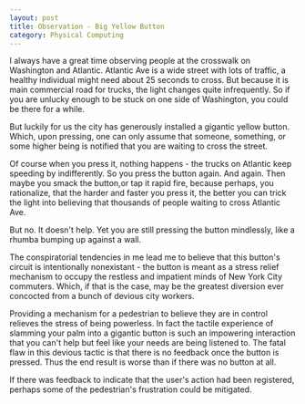 ```yaml
---
layout: post
title: Observation - Big Yellow Button
category: Physical Computing
---
```


I always have a great time observing people at the crosswalk on Washington and Atlantic.  Atlantic Ave is a wide street with lots of traffic, a healthy individual might need about 25 seconds to cross.  But because it is main commercial road for trucks, the light changes quite infrequently. So if you are unlucky enough to be stuck on one side of Washington, you could be there for a while. 

But luckily for us the city has generously installed a gigantic yellow button. Which, upon pressing, one can only assume that someone, something, or some higher being is notified that you are waiting to cross the street. 

Of course when you press it, nothing happens - the trucks on Atlantic keep speeding by indifferently.  So you press the button again.  And again. Then maybe you smack the button,or tap it rapid fire, because perhaps, you rationalize, that the harder and faster you press it, the better you can trick the light into believing that thousands of people waiting to cross Atlantic Ave.  

But no.  It doesn't help.  Yet you are still pressing the button mindlessly, like a rhumba bumping up against a wall.

The conspiratorial tendencies in me lead me to believe that this button's circuit is intentionally nonexistant - the button is meant as a stress relief mechanism to occupy the restless and impatient minds of  New York City commuters. Which, if that is the case, may be the greatest diversion ever concocted from a bunch of devious city workers. 

Providing a mechanism for a pedestrian to believe they are in control relieves the stress of being powerless. In fact the tactile experience of slamming your palm into a gigantic button is such an impowering interaction that you can't help but feel like your needs are being listened to.  The fatal flaw in this devious tactic is that there is no feedback once the button is pressed. Thus the end result is worse than if there was no button at all.  

If there was feedback to indicate that the user's action had been registered, perhaps some of the pedestrian's frustration could be mitigated.  



